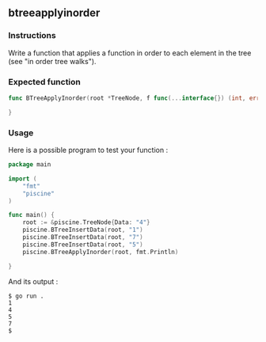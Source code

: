 ## btreeapplyinorder

### Instructions

Write a function that applies a function in order to each element in the tree (see "in order tree walks").

### Expected function

```go
func BTreeApplyInorder(root *TreeNode, f func(...interface{}) (int, error)) {

}
```

### Usage

Here is a possible program to test your function :

```go
package main

import (
	"fmt"
	"piscine"
)

func main() {
	root := &piscine.TreeNode{Data: "4"}
	piscine.BTreeInsertData(root, "1")
	piscine.BTreeInsertData(root, "7")
	piscine.BTreeInsertData(root, "5")
	piscine.BTreeApplyInorder(root, fmt.Println)

}
```

And its output :

```console
$ go run .
1
4
5
7
$
```
